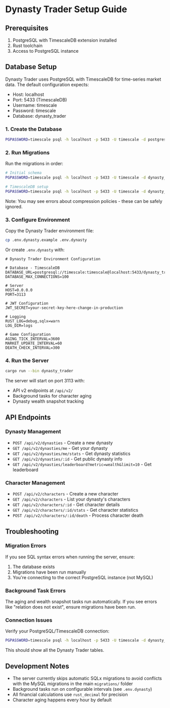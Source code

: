 # Dynasty Trader Setup Guide

## Prerequisites

1. PostgreSQL with TimescaleDB extension installed
2. Rust toolchain
3. Access to PostgreSQL instance

## Database Setup

Dynasty Trader uses PostgreSQL with TimescaleDB for time-series market data. The default configuration expects:

- Host: localhost
- Port: 5433 (TimescaleDB)
- Username: timescale
- Password: timescale
- Database: dynasty_trader

### 1. Create the Database

```bash
PGPASSWORD=timescale psql -h localhost -p 5433 -U timescale -d postgres -c "CREATE DATABASE dynasty_trader;"
```

### 2. Run Migrations

Run the migrations in order:

```bash
# Initial schema
PGPASSWORD=timescale psql -h localhost -p 5433 -U timescale -d dynasty_trader -f migrations/postgres/001_initial_dynasty_schema.sql

# TimescaleDB setup
PGPASSWORD=timescale psql -h localhost -p 5433 -U timescale -d dynasty_trader -f migrations/postgres/002_timescaledb_setup.sql
```

Note: You may see errors about compression policies - these can be safely ignored.

### 3. Configure Environment

Copy the Dynasty Trader environment file:

```bash
cp .env.dynasty.example .env.dynasty
```

Or create `.env.dynasty` with:

```env
# Dynasty Trader Environment Configuration

# Database - TimescaleDB
DATABASE_URL=postgresql://timescale:timescale@localhost:5433/dynasty_trader
DATABASE_MAX_CONNECTIONS=100

# Server
HOST=0.0.0.0
PORT=3113

# JWT Configuration
JWT_SECRET=your-secret-key-here-change-in-production

# Logging
RUST_LOG=debug,sqlx=warn
LOG_DIR=logs

# Game Configuration
AGING_TICK_INTERVAL=3600
MARKET_UPDATE_INTERVAL=60
DEATH_CHECK_INTERVAL=300
```

### 4. Run the Server

```bash
cargo run --bin dynasty_trader
```

The server will start on port 3113 with:
- API v2 endpoints at `/api/v2/`
- Background tasks for character aging
- Dynasty wealth snapshot tracking

## API Endpoints

### Dynasty Management
- `POST /api/v2/dynasties` - Create a new dynasty
- `GET /api/v2/dynasties/me` - Get your dynasty
- `GET /api/v2/dynasties/me/stats` - Get dynasty statistics
- `GET /api/v2/dynasties/:id` - Get public dynasty info
- `GET /api/v2/dynasties/leaderboard?metric=wealth&limit=10` - Get leaderboard

### Character Management
- `POST /api/v2/characters` - Create a new character
- `GET /api/v2/characters` - List your dynasty's characters
- `GET /api/v2/characters/:id` - Get character details
- `GET /api/v2/characters/:id/stats` - Get character statistics
- `POST /api/v2/characters/:id/death` - Process character death

## Troubleshooting

### Migration Errors

If you see SQL syntax errors when running the server, ensure:
1. The database exists
2. Migrations have been run manually
3. You're connecting to the correct PostgreSQL instance (not MySQL)

### Background Task Errors

The aging and wealth snapshot tasks run automatically. If you see errors like "relation does not exist", ensure migrations have been run.

### Connection Issues

Verify your PostgreSQL/TimescaleDB connection:
```bash
PGPASSWORD=timescale psql -h localhost -p 5433 -U timescale -d dynasty_trader -c "\dt"
```

This should show all the Dynasty Trader tables.

## Development Notes

- The server currently skips automatic SQLx migrations to avoid conflicts with the MySQL migrations in the main `migrations/` folder
- Background tasks run on configurable intervals (see `.env.dynasty`)
- All financial calculations use `rust_decimal` for precision
- Character aging happens every hour by default